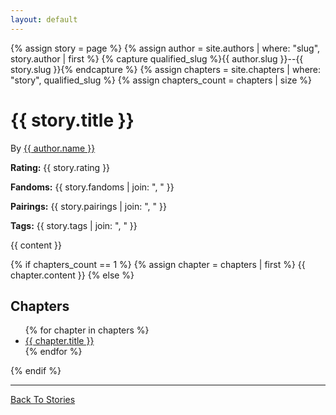```yaml
---
layout: default
---
```


{% assign story = page %}
{% assign author = site.authors | where: "slug", story.author | first %}
{% capture qualified_slug %}{{ author.slug }}--{{ story.slug }}{% endcapture %}
{% assign chapters = site.chapters | where: "story", qualified_slug %}
{% assign chapters_count = chapters | size %}

<h1>{{ story.title }}</h1>

<p>
  By
  <a href="{{site.baseurl}}/authors/{{author.slug}}">{{ author.name }}</a>
</p>

<p>
  <strong>Rating:</strong> {{ story.rating }}
</p>

<p>
  <strong>Fandoms:</strong> {{ story.fandoms | join: ", " }}
</p>

<p>
  <strong>Pairings:</strong> {{ story.pairings | join: ", " }}
</p>

<p>
  <strong>Tags:</strong> {{ story.tags | join: ", " }}
</p>

{{ content }}

{% if chapters_count == 1 %}
  {% assign chapter = chapters | first %}
  {{ chapter.content }}
{% else %}
  <h2>Chapters</h2>

  <ul>
    {% for chapter in chapters %}
      <li><a href="{{site.baseurl}}/chapters/{{author.slug}}/{{story.slug}}/{{chapter.slug}}">{{ chapter.title }}</a></li>
    {% endfor %}
  </ul>
{% endif %}

<hr>

<a href="{{site.baseurl}}/stories">Back To Stories</a>
